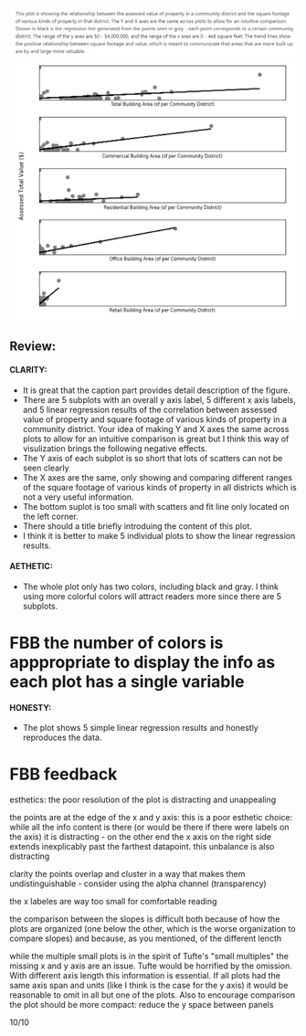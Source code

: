 ![Alt.text](jt1417.png)
![Alt.text](jt1417(1).png)
## Review:

#### CLARITY: 
* It is great that the caption part provides detail description of the figure.
* There are 5 subplots with an overall y axis label, 5 different x axis labels, and 5 linear regression results of the correlation between assessed value of property and square footage of various kinds of property in a community district. Your idea of making Y and X axes the same across plots to allow for an intuitive comparison is great but I think this way of visulization brings the following negative effects.
* The Y axis of each subplot is so short that lots of scatters can not be seen clearly
* The X axes are the same, only showing and comparing different ranges of the square footage of various kinds of property in all districts which is not a very useful information.
* The bottom suplot is too small with scatters and fit line only located on the left corner.
* There should a title briefly introduing the content of this plot.
* I think it is better to make 5 individual plots to show the linear regression results.

#### AETHETIC: 
* The whole plot only has two colors, including black and gray. I think using more colorful colors will attract readers more since there are 5 subplots.

# FBB the number of colors is apppropriate to display the info as each plot has a single variable 

#### HONESTY: 
* The plot shows 5 simple linear regression results and honestly reproduces the data. 

#  FBB feedback
esthetics: the poor resolution of the plot is distracting and unappealing

the points are at the edge of the x and y axis: this is a poor esthetic choice: while all the info content is there (or would be there if there were labels on the axis) it is distracting - on the other end the x axis on the right side extends inexplicably past the farthest datapoint. this unbalance is also distracting

clarity the points overlap and cluster in a way that makes them undistinguishable - consider using the alpha channel (transparency)

the x labeles are way too small for comfortable reading

the comparison between the slopes is difficult both because of how the plots are organized (one below the other, which is the worse organization to compare slopes) and because, as you mentioned, of the different lencth

while the multiple small plots is in the spirit of Tufte's "small multiples" the missing x and y axis are an issue. Tufte would be horrified by the omission. With different axis length this information is essential. If all plots had the same axis span and units (like I think is the case for the y axis) it would be reasonable to omit in all but one of the plots. Also to encourage comparison the plot should be more compact: reduce the y space between panels



10/10
